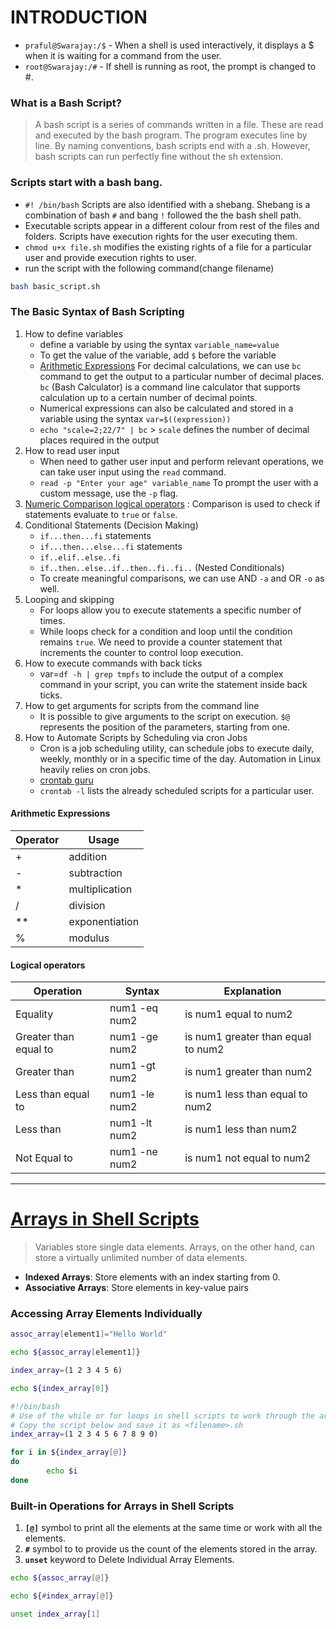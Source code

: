 # INTRODUCTION

- `praful@Swarajay:/$` - When a shell is used interactively, it displays a $ when it is waiting for a command from the user.
- `root@Swarajay:/#` - If shell is running as root, the prompt is changed to #.

### What is a Bash Script?
>A bash script is a series of commands written in a file. These are read and executed by the bash program. The program executes line by line. By naming conventions, bash scripts end with a .sh. However, bash scripts can run perfectly fine without the sh extension.

### Scripts start with a bash bang.
- `#! /bin/bash` Scripts are also identified with a shebang. Shebang is a combination of bash `#` and bang `!` followed the the bash shell path.
- Executable scripts appear in a different colour from rest of the files and folders. Scripts have execution rights for the user executing them.
- `chmod u+x file.sh` modifies the existing rights of a file for a particular user and provide execution rights to user.
- run the script with the following command(change filename)
```bash
bash basic_script.sh
```

### The Basic Syntax of Bash Scripting
1. How to define variables
   - define a variable by using the syntax `variable_name=value`
   - To get the value of the variable, add `$` before the variable
   - [Arithmetic Expressions](#arithmetic-expressions) For decimal calculations, we can use `bc` command to get the output to a particular number of decimal places. `bc` (Bash Calculator) is a command line calculator that supports calculation up to a certain number of decimal points.
   - Numerical expressions can also be calculated and stored in a variable using the syntax `var=$((expression))`
   - `echo "scale=2;22/7" | bc` > `scale` defines the number of decimal places required in the output
2. How to read user input
   - When need to gather user input and perform relevant operations, we can take user input using the `read` command.
   - `read -p "Enter your age" variable_name` To prompt the user with a custom message, use the `-p` flag.
3. [Numeric Comparison logical operators](#logical-operators) : Comparison is used to check if statements evaluate to `true` or `false`. 
4. Conditional Statements (Decision Making)
   - `if...then...fi` statements
   - `if...then...else...fi` statements
   - `if..elif..else..fi`
   - `if..then..else..if..then..fi..fi..` (Nested Conditionals)
   - To create meaningful comparisons, we can use AND `-a` and OR `-o` as well.
5. Looping and skipping
   - For loops allow you to execute statements a specific number of times.
   - While loops check for a condition and loop until the condition remains `true`. We need to provide a counter statement that increments the counter to control loop execution.
6. How to execute commands with back ticks
   - var=`df -h | grep tmpfs` to include the output of a complex command in your script, you can write the statement inside back ticks.
7. How to get arguments for scripts from the command line
   - It is possible to give arguments to the script on execution. `$@` represents the position of the parameters, starting from one.
8. How to Automate Scripts by Scheduling via cron Jobs
   - Cron is a job scheduling utility, can schedule jobs to execute daily, weekly, monthly or in a specific time of the day. Automation in Linux heavily relies on cron jobs.
   - [crontab guru](https://crontab.guru/)
   - `crontab -l` lists the already scheduled scripts for a particular user.

#### Arithmetic Expressions
| Operator  | Usage  |
|---|---|
| +  | addition  |
| -  | subtraction  |
| *  | multiplication  |
| /  | division  |
| **  | exponentiation  |
| %  | modulus  |

#### Logical operators
| Operation  | Syntax  | Explanation  |
|---|---|---|
| Equality  | num1 -eq num2  | is num1 equal to num2  |
| Greater than equal to  | num1 -ge num2  | is num1 greater than equal to num2  |
| Greater than  | num1 -gt num2  | is num1 greater than num2  |
| Less than equal to  | num1 -le num2  | is num1 less than equal to num2  |
| Less than  | num1 -lt num2  | is num1 less than num2  |
| Not Equal to  | num1 -ne num2  | is num1 not equal to num2  |

---
# [Arrays in Shell Scripts](https://www.digitalocean.com/community/tutorials/arrays-in-shell-scripts)
>Variables store single data elements. Arrays, on the other hand, can store a virtually unlimited number of data elements.
- **Indexed Arrays**: Store elements with an index starting from 0.
- **Associative Arrays**: Store elements in key-value pairs

### Accessing Array Elements Individually
```bash
assoc_array[element1]="Hello World"
```
```bash
echo ${assoc_array[element1]}
```
```bash
index_array=(1 2 3 4 5 6)
```
```bash
echo ${index_array[0]}
```
```bash
#!/bin/bash
# Use of the while or for loops in shell scripts to work through the array elements
# Copy the script below and save it as <filename>.sh
index_array=(1 2 3 4 5 6 7 8 9 0)

for i in ${index_array[@]}
do
        echo $i
done
```
### Built-in Operations for Arrays in Shell Scripts
1. **`[@]`** symbol to print all the elements at the same time or work with all the elements.
2. **`#`** symbol to to provide us the count of the elements stored in the array.
3. **`unset`** keyword to Delete Individual Array Elements.
```bash
echo ${assoc_array[@]}
```
```bash
echo ${#index_array[@]}
```
```bash
unset index_array[1]
```
